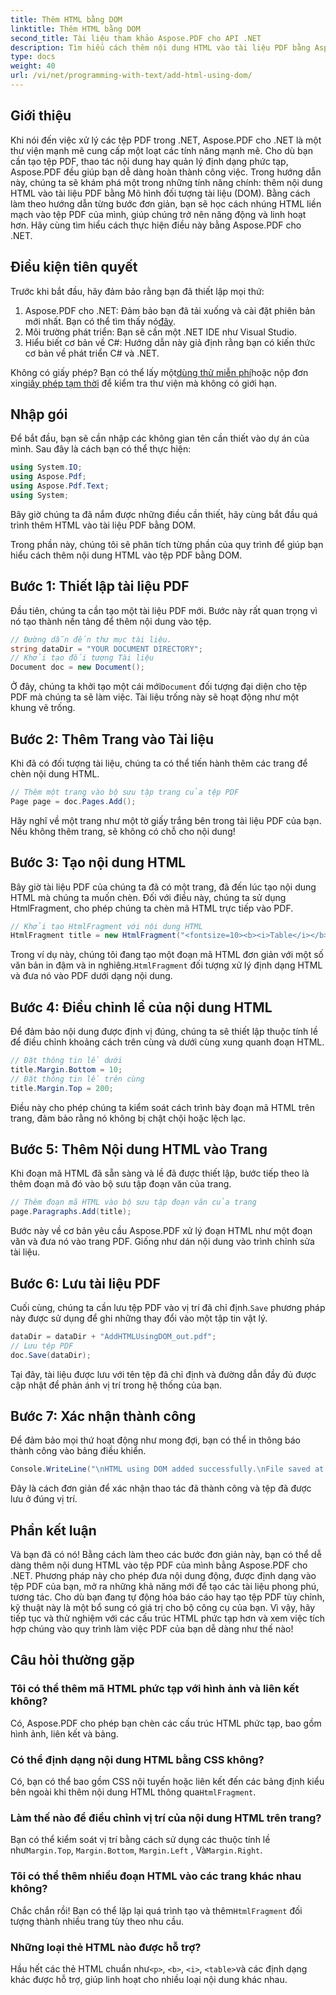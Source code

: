 ```yaml
---
title: Thêm HTML bằng DOM
linktitle: Thêm HTML bằng DOM
second_title: Tài liệu tham khảo Aspose.PDF cho API .NET
description: Tìm hiểu cách thêm nội dung HTML vào tài liệu PDF bằng Aspose.PDF cho .NET trong hướng dẫn từng bước này. Cải thiện tệp PDF của bạn bằng định dạng HTML động một cách dễ dàng.
type: docs
weight: 40
url: /vi/net/programming-with-text/add-html-using-dom/
---
```

## Giới thiệu

Khi nói đến việc xử lý các tệp PDF trong .NET, Aspose.PDF cho .NET là một thư viện mạnh mẽ cung cấp một loạt các tính năng mạnh mẽ. Cho dù bạn cần tạo tệp PDF, thao tác nội dung hay quản lý định dạng phức tạp, Aspose.PDF đều giúp bạn dễ dàng hoàn thành công việc. Trong hướng dẫn này, chúng ta sẽ khám phá một trong những tính năng chính: thêm nội dung HTML vào tài liệu PDF bằng Mô hình đối tượng tài liệu (DOM). Bằng cách làm theo hướng dẫn từng bước đơn giản, bạn sẽ học cách nhúng HTML liền mạch vào tệp PDF của mình, giúp chúng trở nên năng động và linh hoạt hơn. Hãy cùng tìm hiểu cách thực hiện điều này bằng Aspose.PDF cho .NET.

## Điều kiện tiên quyết

Trước khi bắt đầu, hãy đảm bảo rằng bạn đã thiết lập mọi thứ:

1.  Aspose.PDF cho .NET: Đảm bảo bạn đã tải xuống và cài đặt phiên bản mới nhất. Bạn có thể tìm thấy nó[đây](https://releases.aspose.com/pdf/net/).
2. Môi trường phát triển: Bạn sẽ cần một .NET IDE như Visual Studio.
3. Hiểu biết cơ bản về C#: Hướng dẫn này giả định rằng bạn có kiến thức cơ bản về phát triển C# và .NET.

Không có giấy phép? Bạn có thể lấy một[dùng thử miễn phí](https://releases.aspose.com/)hoặc nộp đơn xin[giấy phép tạm thời](https://purchase.aspose.com/temporary-license/) để kiểm tra thư viện mà không có giới hạn.

## Nhập gói

Để bắt đầu, bạn sẽ cần nhập các không gian tên cần thiết vào dự án của mình. Sau đây là cách bạn có thể thực hiện:

```csharp
using System.IO;
using Aspose.Pdf;
using Aspose.Pdf.Text;
using System;
```

Bây giờ chúng ta đã nắm được những điều cần thiết, hãy cùng bắt đầu quá trình thêm HTML vào tài liệu PDF bằng DOM.

Trong phần này, chúng tôi sẽ phân tích từng phần của quy trình để giúp bạn hiểu cách thêm nội dung HTML vào tệp PDF bằng DOM.

## Bước 1: Thiết lập tài liệu PDF

Đầu tiên, chúng ta cần tạo một tài liệu PDF mới. Bước này rất quan trọng vì nó tạo thành nền tảng để thêm nội dung vào tệp.

```csharp
// Đường dẫn đến thư mục tài liệu.
string dataDir = "YOUR DOCUMENT DIRECTORY";
// Khởi tạo đối tượng Tài liệu
Document doc = new Document();
```

 Ở đây, chúng ta khởi tạo một cái mới`Document` đối tượng đại diện cho tệp PDF mà chúng ta sẽ làm việc. Tài liệu trống này sẽ hoạt động như một khung vẽ trống.

## Bước 2: Thêm Trang vào Tài liệu

Khi đã có đối tượng tài liệu, chúng ta có thể tiến hành thêm các trang để chèn nội dung HTML.

```csharp
// Thêm một trang vào bộ sưu tập trang của tệp PDF
Page page = doc.Pages.Add();
```

Hãy nghĩ về một trang như một tờ giấy trắng bên trong tài liệu PDF của bạn. Nếu không thêm trang, sẽ không có chỗ cho nội dung!

## Bước 3: Tạo nội dung HTML

Bây giờ tài liệu PDF của chúng ta đã có một trang, đã đến lúc tạo nội dung HTML mà chúng ta muốn chèn. Đối với điều này, chúng ta sử dụng HtmlFragment, cho phép chúng ta chèn mã HTML trực tiếp vào PDF.

```csharp
// Khởi tạo HtmlFragment với nội dung HTML
HtmlFragment title = new HtmlFragment("<fontsize=10><b><i>Table</i></b></fontsize>");
```

 Trong ví dụ này, chúng tôi đang tạo một đoạn mã HTML đơn giản với một số văn bản in đậm và in nghiêng.`HtmlFragment` đối tượng xử lý định dạng HTML và đưa nó vào PDF dưới dạng nội dung.

## Bước 4: Điều chỉnh lề của nội dung HTML

Để đảm bảo nội dung được định vị đúng, chúng ta sẽ thiết lập thuộc tính lề để điều chỉnh khoảng cách trên cùng và dưới cùng xung quanh đoạn HTML.

```csharp
// Đặt thông tin lề dưới
title.Margin.Bottom = 10;
// Đặt thông tin lề trên cùng
title.Margin.Top = 200;
```

Điều này cho phép chúng ta kiểm soát cách trình bày đoạn mã HTML trên trang, đảm bảo rằng nó không bị chật chội hoặc lệch lạc.

## Bước 5: Thêm Nội dung HTML vào Trang

Khi đoạn mã HTML đã sẵn sàng và lề đã được thiết lập, bước tiếp theo là thêm đoạn mã đó vào bộ sưu tập đoạn văn của trang.

```csharp
// Thêm đoạn mã HTML vào bộ sưu tập đoạn văn của trang
page.Paragraphs.Add(title);
```

Bước này về cơ bản yêu cầu Aspose.PDF xử lý đoạn HTML như một đoạn văn và đưa nó vào trang PDF. Giống như dán nội dung vào trình chỉnh sửa tài liệu.

## Bước 6: Lưu tài liệu PDF

 Cuối cùng, chúng ta cần lưu tệp PDF vào vị trí đã chỉ định.`Save` phương pháp này được sử dụng để ghi những thay đổi vào một tập tin vật lý.

```csharp
dataDir = dataDir + "AddHTMLUsingDOM_out.pdf";
// Lưu tệp PDF
doc.Save(dataDir);
```

Tại đây, tài liệu được lưu với tên tệp đã chỉ định và đường dẫn đầy đủ được cập nhật để phản ánh vị trí trong hệ thống của bạn.

## Bước 7: Xác nhận thành công

Để đảm bảo mọi thứ hoạt động như mong đợi, bạn có thể in thông báo thành công vào bảng điều khiển.

```csharp
Console.WriteLine("\nHTML using DOM added successfully.\nFile saved at " + dataDir);
```

Đây là cách đơn giản để xác nhận thao tác đã thành công và tệp đã được lưu ở đúng vị trí.

## Phần kết luận

Và bạn đã có nó! Bằng cách làm theo các bước đơn giản này, bạn có thể dễ dàng thêm nội dung HTML vào tệp PDF của mình bằng Aspose.PDF cho .NET. Phương pháp này cho phép đưa nội dung động, được định dạng vào tệp PDF của bạn, mở ra những khả năng mới để tạo các tài liệu phong phú, tương tác. Cho dù bạn đang tự động hóa báo cáo hay tạo tệp PDF tùy chỉnh, kỹ thuật này là một bổ sung có giá trị cho bộ công cụ của bạn. Vì vậy, hãy tiếp tục và thử nghiệm với các cấu trúc HTML phức tạp hơn và xem việc tích hợp chúng vào quy trình làm việc PDF của bạn dễ dàng như thế nào!

## Câu hỏi thường gặp

### Tôi có thể thêm mã HTML phức tạp với hình ảnh và liên kết không?
Có, Aspose.PDF cho phép bạn chèn các cấu trúc HTML phức tạp, bao gồm hình ảnh, liên kết và bảng.

### Có thể định dạng nội dung HTML bằng CSS không?
 Có, bạn có thể bao gồm CSS nội tuyến hoặc liên kết đến các bảng định kiểu bên ngoài khi thêm nội dung HTML thông qua`HtmlFragment`.

### Làm thế nào để điều chỉnh vị trí của nội dung HTML trên trang?
 Bạn có thể kiểm soát vị trí bằng cách sử dụng các thuộc tính lề như`Margin.Top`, `Margin.Bottom`, `Margin.Left` , Và`Margin.Right`.

### Tôi có thể thêm nhiều đoạn HTML vào các trang khác nhau không?
 Chắc chắn rồi! Bạn có thể lặp lại quá trình tạo và thêm`HtmlFragment` đối tượng thành nhiều trang tùy theo nhu cầu.

### Những loại thẻ HTML nào được hỗ trợ?
 Hầu hết các thẻ HTML chuẩn như`<p>`, `<b>`, `<i>`, `<table>`và các định dạng khác được hỗ trợ, giúp linh hoạt cho nhiều loại nội dung khác nhau.